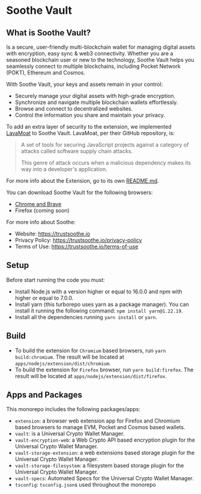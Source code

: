 # Soothe Vault

## What is Soothe Vault?

Is a secure, user-friendly multi-blockchain wallet for managing digital assets with encryption, easy sync & web3
connectivity. Whether you are a seasoned blockchain user or new to the technology, Soothe Vault helps you seamlessly
connect to multiple blockchains, including Pocket Network (POKT), Ethereum and Cosmos.

With Soothe Vault, your keys and assets remain in your control:

- Securely manage your digital assets with high-grade encryption.
- Synchronize and navigate multiple blockchain wallets effortlessly.
- Browse and connect to decentralized websites.
- Control the information you share and maintain your privacy.

To add an extra layer of security to the extension, we implemented [LavaMoat](https://github.com/LavaMoat/LavaMoat) to
Soothe Vault. LavaMoat, per their GitHub repository, is:
> A set of tools for securing JavaScript projects against a category of attacks called software supply chain attacks.
>
> This genre of attack occurs when a malicious dependency makes its way into a developer's application.

For more info about the Extension, go
to its own [README.md](/apps/nodejs/extension/README.md).

You can download Soothe Vault for the following browsers:

- [Chrome and Brave](https://chromewebstore.google.com/detail/soothe-vault/mcgbfmioikpilhncbhdkjbjinfhgplpa)
- Firefox (coming soon)

For more info about Soothe:

- Website: https://trustsoothe.io
- Privacy Policy: https://trustsoothe.io/privacy-policy
- Terms of Use: https://trustsoothe.io/terms-of-use

## Setup

Before start running the code you must:

- Install Node.js with a version higher or equal to 16.0.0 and npm with higher or equal to 7.0.0.
- Install yarn (this turborepo uses yarn as a package manager). You can install it running the following
  command: `npm install yarn@1.22.19`.
- Install all the dependencies running `yarn install` or `yarn`.

## Build

- To build the extension for `Chromium` based browsers, run `yarn build:chromium`. The result will be located at
  `apps/nodejs/extension/dist/chromium`.
- To build the extension for `Firefox` browser, run `yarn build:firefox`. The result will be located at
  `apps/nodejs/extension/dist/firefox`.

## Apps and Packages

This monorepo includes the following packages/apps:

- `extension`: a browser web extension app for Firefox and Chromium based browsers to manage EVM, Pocket and Cosmos
  based wallets.
- `vault`: is a Universal Crypto Wallet Manager.
- `vault-encryption-web`: a Web Crypto API based encryption plugin for the Universal Crypto Wallet Manager.
- `vault-storage-extension`: a web extensions based storage plugin for the Universal Crypto Wallet Manager.
- `vault-storage-filesystem`: a filesystem based storage plugin for the Universal Crypto Wallet Manager.
- `vault-specs`: Automated Specs for the Universal Crypto Wallet Manager.
- `tsconfig`: `tsconfig.json`s used throughout the monorepo


